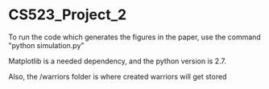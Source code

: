 # CS523_Project_2


To run the code which generates the figures in the paper, use the command "python simulation.py" 

Matplotlib is a needed dependency, and the python version is 2.7.

Also, the /warriors folder is where created warriors will get stored
